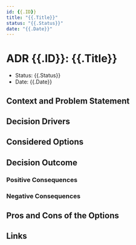 ```yaml
---
id: {{.ID}}
title: "{{.Title}}"
status: "{{.Status}}"
date: "{{.Date}}"
---
```


# ADR {{.ID}}: {{.Title}}

- Status: {{.Status}}
- Date: {{.Date}}

## Context and Problem Statement

## Decision Drivers

## Considered Options

## Decision Outcome

### Positive Consequences

### Negative Consequences

## Pros and Cons of the Options

## Links